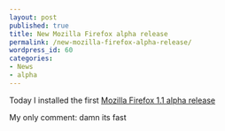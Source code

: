 ```yaml
---
layout: post
published: true
title: New Mozilla Firefox alpha release
permalink: /new-mozilla-firefox-alpha-release/
wordpress_id: 60
categories:
- News
- alpha
---
```



Today I installed the first <a href="http://weblogs.mozillazine.org/asa/archives/008197.html">Mozilla Firefox 1.1 alpha release</a>

My only comment: damn its fast
